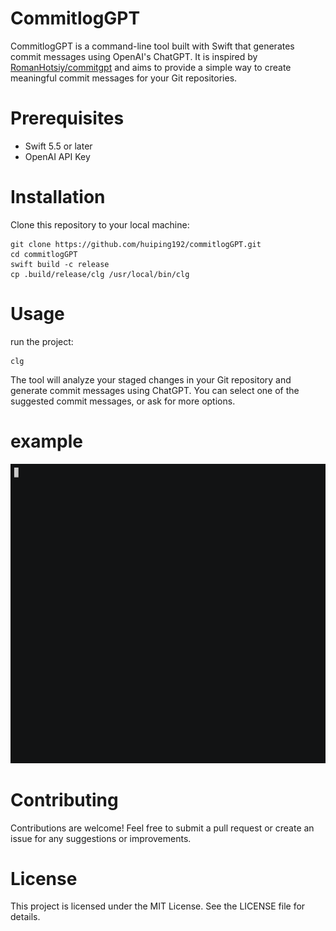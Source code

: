 # CommitlogGPT
CommitlogGPT is a command-line tool built with Swift that generates commit messages using OpenAI's ChatGPT. It is inspired by [RomanHotsiy/commitgpt](https://github.com/RomanHotsiy/commitgpt) and aims to provide a simple way to create meaningful commit messages for your Git repositories.

# Prerequisites

- Swift 5.5 or later
- OpenAI API Key

# Installation

Clone this repository to your local machine:

```
git clone https://github.com/huiping192/commitlogGPT.git
cd commitlogGPT
swift build -c release
cp .build/release/clg /usr/local/bin/clg
```


# Usage

run the project:

```
clg
```

The tool will analyze your staged changes in your Git repository and generate commit messages using ChatGPT. You can select one of the suggested commit messages, or ask for more options.

# example

![example gif](https://github.com/huiping192/commitlogGPT/blob/main/sample.gif)


# Contributing
Contributions are welcome! Feel free to submit a pull request or create an issue for any suggestions or improvements.

# License
This project is licensed under the MIT License. See the LICENSE file for details.
